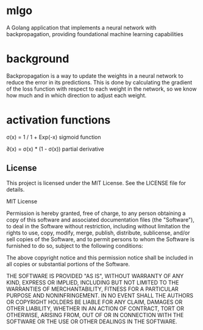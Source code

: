# mlgo
A Golang application that implements a neural network with backpropagation, providing foundational machine learning capabilities

# background

Backpropagation is a way to update the weights in a neural network to reduce the error in its predictions. This is done by calculating the gradient of the loss function with respect to each weight in the network, so we know how much and in which direction to adjust each weight.

# activation functions

σ(x) = 1 / 1 + Exp(-x)       sigmoid function

∂(x) = σ(x) * (1 - σ(x))     partial derivative




## License

This project is licensed under the MIT License. See the LICENSE file for details.

MIT License

Permission is hereby granted, free of charge, to any person obtaining a copy of this software and associated documentation files (the "Software"), to deal in the Software without restriction, including without limitation the rights to use, copy, modify, merge, publish, distribute, sublicense, and/or sell copies of the Software, and to permit persons to whom the Software is furnished to do so, subject to the following conditions:

The above copyright notice and this permission notice shall be included in all copies or substantial portions of the Software.

THE SOFTWARE IS PROVIDED "AS IS", WITHOUT WARRANTY OF ANY KIND, EXPRESS OR IMPLIED, INCLUDING BUT NOT LIMITED TO THE WARRANTIES OF MERCHANTABILITY, FITNESS FOR A PARTICULAR PURPOSE AND NONINFRINGEMENT. IN NO EVENT SHALL THE AUTHORS OR COPYRIGHT HOLDERS BE LIABLE FOR ANY CLAIM, DAMAGES OR OTHER LIABILITY, WHETHER IN AN ACTION OF CONTRACT, TORT OR OTHERWISE, ARISING FROM, OUT OF OR IN CONNECTION WITH THE SOFTWARE OR THE USE OR OTHER DEALINGS IN THE SOFTWARE.